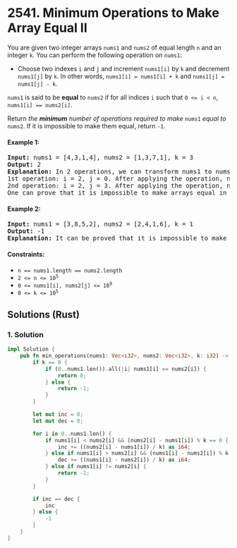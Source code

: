 # 2541. Minimum Operations to Make Array Equal II
You are given two integer arrays `nums1` and `nums2` of equal length `n` and an integer `k`. You can perform the following operation on `nums1`:

* Choose two indexes `i` and `j` and increment `nums1[i]` by `k` and decrement `nums1[j]` by `k`. In other words, `nums1[i] = nums1[i] + k` and `nums1[j] = nums1[j] - k`.

`nums1` is said to be **equal** to `nums2` if for all indices `i` such that `0 <= i < n`, `nums1[i] == nums2[i]`.

Return *the **minimum** number of operations required to make* `nums1` *equal to* `nums2`. If it is impossible to make them equal, return `-1`.

#### Example 1:
<pre>
<strong>Input:</strong> nums1 = [4,3,1,4], nums2 = [1,3,7,1], k = 3
<strong>Output:</strong> 2
<strong>Explanation:</strong> In 2 operations, we can transform nums1 to nums2.
1st operation: i = 2, j = 0. After applying the operation, nums1 = [1,3,4,4].
2nd operation: i = 2, j = 3. After applying the operation, nums1 = [1,3,7,1].
One can prove that it is impossible to make arrays equal in fewer operations.
</pre>

#### Example 2:
<pre>
<strong>Input:</strong> nums1 = [3,8,5,2], nums2 = [2,4,1,6], k = 1
<strong>Output:</strong> -1
<strong>Explanation:</strong> It can be proved that it is impossible to make the two arrays equal.
</pre>

#### Constraints:
* `n == nums1.length == nums2.length`
* <code>2 <= n <= 10<sup>5</sup></code>
* <code>0 <= nums1[i], nums2[j] <= 10<sup>9</sup></code>
* <code>0 <= k <= 10<sup>5</sup></code>

## Solutions (Rust)

### 1. Solution
```Rust
impl Solution {
    pub fn min_operations(nums1: Vec<i32>, nums2: Vec<i32>, k: i32) -> i64 {
        if k == 0 {
            if (0..nums1.len()).all(|i| nums1[i] == nums2[i]) {
                return 0;
            } else {
                return -1;
            }
        }

        let mut inc = 0;
        let mut dec = 0;

        for i in 0..nums1.len() {
            if nums1[i] < nums2[i] && (nums2[i] - nums1[i]) % k == 0 {
                inc += ((nums2[i] - nums1[i]) / k) as i64;
            } else if nums1[i] > nums2[i] && (nums1[i] - nums2[i]) % k == 0 {
                dec += ((nums1[i] - nums2[i]) / k) as i64;
            } else if nums1[i] != nums2[i] {
                return -1;
            }
        }

        if inc == dec {
            inc
        } else {
            -1
        }
    }
}
```
